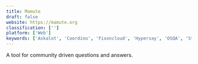 ```yaml
---
title: Mamute
draft: false 
website: https://mamute.org
classification: ['']
platform: ['Web']
keywords: ['Askalot', 'Coordino', 'Fixoncloud', 'Hypersay', 'OSQA', 'Stack']
---
```

A tool for community driven questions and answers.